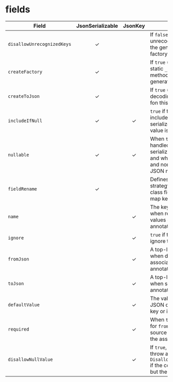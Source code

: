 # fields

| Field | JsonSerializable | JsonKey | Description |
| --- | :---: | :---: | --- |
| `disallowUnrecognizedKeys` | ✓ |  | If `false` (the default), then any unrecognized keys passed to the generated FromJson factory will be ignored. |
| `createFactory` | ✓ |  | If `true` (the default), a private, static `_$ExampleFromJson` method is created in the generated part file. |
| `createToJson` | ✓ |  | If `true` (the default), code for decoding JSON is generated fon this class. |
| `includeIfNull` | ✓ | ✓ | `true` if the generator should include this field in the serialized output, even if the value is `null`. |
| `nullable` | ✓ | ✓ | When `true`, `null` values are handled gracefully when serializing the field to JSON and when deserializing `null` and nonexistent values from a JSON map. |
| `fieldRename` | ✓ |  | Defines the automatic naming strategy when converting class field names into JSON map keys. |
| `name` |  | ✓ | The key in a JSON map to use when reading and writing values corresponding to the annotated fields. |
| `ignore` |  | ✓ | `true` if the generator should ignore this field completely. |
| `fromJson` |  | ✓ | A top-level `Function` to use when deserializing the associated JSON value to the annotated field. |
| `toJson` |  | ✓ | A top-level `Function` to use when serializing the annotated field to JSON. |
| `defaultValue` |  | ✓ | The value to use if the source JSON does not contain this key or if the value is `null`. |
| `required` |  | ✓ | When `true`, generated code for `fromJson` will verify that the source JSON map contains the associated key. |
| `disallowNullValue` |  | ✓ | If `true`, generated code will throw a `DisallowedNullValueException` if the corresponding key exits, but the value is `null`. |
